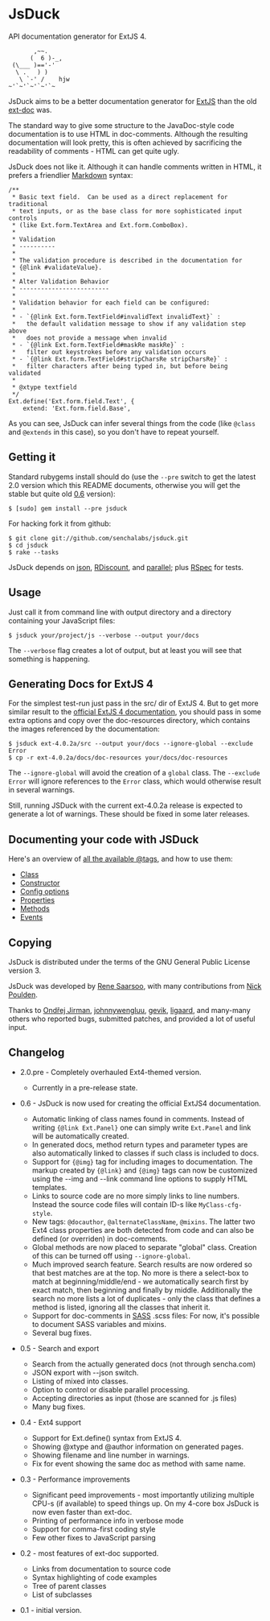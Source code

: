 JsDuck
======

API documentation generator for ExtJS 4.

           ,~~.
          (  6 )-_,
     (\___ )=='-'
      \ .   ) )
       \ `-' /    hjw
    ~'`~'`~'`~'`~

JsDuck aims to be a better documentation generator for [ExtJS][] than
the old [ext-doc][] was.

The standard way to give some structure to the JavaDoc-style code
documentation is to use HTML in doc-comments.  Although the resulting
documentation will look pretty, this is often achieved by sacrificing
the readability of comments - HTML can get quite ugly.

JsDuck does not like it.  Although it can handle comments written in
HTML, it prefers a friendlier [Markdown][] syntax:

    /**
     * Basic text field.  Can be used as a direct replacement for traditional
     * text inputs, or as the base class for more sophisticated input controls
     * (like Ext.form.TextArea and Ext.form.ComboBox).
     *
     * Validation
     * ----------
     *
     * The validation procedure is described in the documentation for
     * {@link #validateValue}.
     *
     * Alter Validation Behavior
     * -------------------------
     *
     * Validation behavior for each field can be configured:
     *
     * - `{@link Ext.form.TextField#invalidText invalidText}` :
     *   the default validation message to show if any validation step above
     *   does not provide a message when invalid
     * - `{@link Ext.form.TextField#maskRe maskRe}` :
     *   filter out keystrokes before any validation occurs
     * - `{@link Ext.form.TextField#stripCharsRe stripCharsRe}` :
     *   filter characters after being typed in, but before being validated
     *
     * @xtype textfield
     */
    Ext.define('Ext.form.field.Text', {
        extend: 'Ext.form.field.Base',

As you can see, JsDuck can infer several things from the code (like
`@class` and `@extends` in this case), so you don't have to repeat
yourself.

[ExtJS]: http://www.sencha.com/products/js/
[ext-doc]: http://ext-doc.org/
[Markdown]: http://daringfireball.net/projects/markdown/


Getting it
----------

Standard rubygems install should do (use the `--pre` switch to get the
latest 2.0 version which this README documents, otherwise you will get
the stable but quite old [0.6][v0.6] version):

    $ [sudo] gem install --pre jsduck

For hacking fork it from github:

    $ git clone git://github.com/senchalabs/jsduck.git
    $ cd jsduck
    $ rake --tasks

JsDuck depends on [json][], [RDiscount][], and [parallel][]; plus
[RSpec][] for tests.

[v0.6]: https://github.com/senchalabs/jsduck/tree/v0.6
[json]: http://flori.github.com/json/
[RDiscount]: https://github.com/rtomayko/rdiscount
[parallel]: https://github.com/grosser/parallel
[RSpec]: http://rspec.info/


Usage
-----

Just call it from command line with output directory and a directory
containing your JavaScript files:

    $ jsduck your/project/js --verbose --output your/docs

The `--verbose` flag creates a lot of output, but at least you will
see that something is happening.


## Generating Docs for ExtJS 4

For the simplest test-run just pass in the src/ dir of ExtJS 4.  But
to get more similar result to the [official ExtJS 4
documentation][official], you should pass in some extra options and
copy over the doc-resources directory, which contains the images
referenced by the documentation:

    $ jsduck ext-4.0.2a/src --output your/docs --ignore-global --exclude Error
    $ cp -r ext-4.0.2a/docs/doc-resources your/docs/doc-resources

The `--ignore-global` will avoid the creation of a `global` class.
The `--exclude Error` will ignore references to the `Error` class,
which would otherwise result in several warnings.

Still, running JSDuck with the current ext-4.0.2a release is expected
to generate a lot of warnings.  These should be fixed in some later
releases.

[official]: http://docs.sencha.com/ext-js/4-0/


Documenting your code with JSDuck
---------------------------------

Here's an overview of [all the available @tags][tags], and how to use
them:

* [Class](https://github.com/senchalabs/jsduck/wiki/Class)
* [Constructor](https://github.com/senchalabs/jsduck/wiki/Constructor)
* [Config options](https://github.com/senchalabs/jsduck/wiki/Cfg)
* [Properties](https://github.com/senchalabs/jsduck/wiki/Property)
* [Methods](https://github.com/senchalabs/jsduck/wiki/Method)
* [Events](https://github.com/senchalabs/jsduck/wiki/Event)

[tags]: https://github.com/senchalabs/jsduck/wiki/List-of-supported-@tags


Copying
-------

JsDuck is distributed under the terms of the GNU General Public
License version 3.

JsDuck was developed by [Rene Saarsoo](http://triin.net),
with many contributions from [Nick Poulden](https://github.com/nick).

Thanks to [Ondřej Jirman](https://github.com/megous),
[johnnywengluu](https://github.com/johnnywengluu),
[gevik](https://github.com/gevik),
[ligaard](https://github.com/ligaard), and many-many others who
reported bugs, submitted patches, and provided a lot of useful input.


Changelog
---------

* 2.0.pre - Completely overhauled Ext4-themed version.
  * Currently in a pre-release state.

* 0.6 - JsDuck is now used for creating the official ExtJS4 documentation.
  * Automatic linking of class names found in comments.  Instead of writing
    `{@link Ext.Panel}` one can simply write `Ext.Panel` and link will be
    automatically created.
  * In generated docs, method return types and parameter types are also
    automatically linked to classes if such class is included to docs.
  * Support for `{@img}` tag for including images to documentation.
    The markup created by `{@link}` and `{@img}` tags can now be customized using
    the --img and --link command line options to supply HTML templates.
  * Links to source code are no more simply links to line numbers.
    Instead the source code files will contain ID-s like `MyClass-cfg-style`.
  * New tags: `@docauthor`, `@alternateClassName`, `@mixins`.
    The latter two Ext4 class properties are both detected from code and
    can also be defined (or overriden) in doc-comments.
  * Global methods are now placed to separate "global" class.
    Creation of this can be turned off using `--ignore-global`.
  * Much improved search feature.
    Search results are now ordered so that best matches are at the top.
    No more is there a select-box to match at beginning/middle/end -
    we automatically search first by exact match, then beginning and
    finally by middle.  Additionally the search no more lists a lot of
    duplicates - only the class that defines a method is listed, ignoring
    all the classes that inherit it.
  * Support for doc-comments in [SASS](http://sass-lang.com/) .scss files:
    For now, it's possible to document SASS variables and mixins.
  * Several bug fixes.

* 0.5 - Search and export
  * Search from the actually generated docs (not through sencha.com)
  * JSON export with --json switch.
  * Listing of mixed into classes.
  * Option to control or disable parallel processing.
  * Accepting directories as input (those are scanned for .js files)
  * Many bug fixes.

* 0.4 - Ext4 support
  * Support for Ext.define() syntax from ExtJS 4.
  * Showing @xtype and @author information on generated pages.
  * Showing filename and line number in warnings.
  * Fix for event showing the same doc as method with same name.

* 0.3 - Performance improvements
  * Significant peed improvements - most importantly utilizing
    multiple CPU-s (if available) to speed things up.  On my 4-core
    box JsDuck is now even faster than ext-doc.
  * Printing of performance info in verbose mode
  * Support for comma-first coding style
  * Few other fixes to JavaScript parsing

* 0.2 - most features of ext-doc supported.
  * Links from documentation to source code
  * Syntax highlighting of code examples
  * Tree of parent classes
  * List of subclasses

* 0.1 - initial version.
